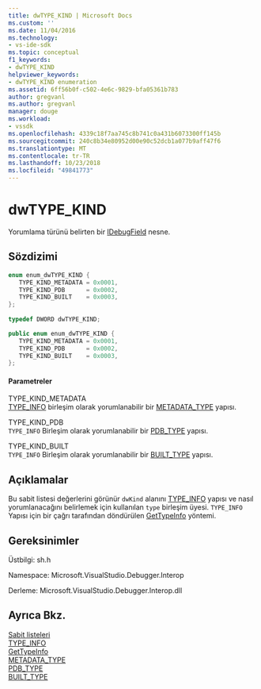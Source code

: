 ```yaml
---
title: dwTYPE_KIND | Microsoft Docs
ms.custom: ''
ms.date: 11/04/2016
ms.technology:
- vs-ide-sdk
ms.topic: conceptual
f1_keywords:
- dwTYPE_KIND
helpviewer_keywords:
- dwTYPE_KIND enumeration
ms.assetid: 6ff56b0f-c502-4e6c-9829-bfa05361b783
author: gregvanl
ms.author: gregvanl
manager: douge
ms.workload:
- vssdk
ms.openlocfilehash: 4339c18f7aa745c8b741c0a431b6073300ff145b
ms.sourcegitcommit: 240c8b34e80952d00e90c52dcb1a077b9aff47f6
ms.translationtype: MT
ms.contentlocale: tr-TR
ms.lasthandoff: 10/23/2018
ms.locfileid: "49841773"
---
```

# <a name="dwtypekind"></a>dwTYPE_KIND
Yorumlama türünü belirten bir [IDebugField](../../../extensibility/debugger/reference/idebugfield.md) nesne.  
  
## <a name="syntax"></a>Sözdizimi  
  
```cpp  
enum enum_dwTYPE_KIND {  
   TYPE_KIND_METADATA = 0x0001,  
   TYPE_KIND_PDB      = 0x0002,  
   TYPE_KIND_BUILT    = 0x0003,  
};  
  
typedef DWORD dwTYPE_KIND;  
```  
  
```csharp  
public enum enum_dwTYPE_KIND {  
   TYPE_KIND_METADATA = 0x0001,  
   TYPE_KIND_PDB      = 0x0002,  
   TYPE_KIND_BUILT    = 0x0003,  
};  
```  
  
#### <a name="parameters"></a>Parametreler  
 TYPE_KIND_METADATA  
 [TYPE_INFO](../../../extensibility/debugger/reference/type-info.md) birleşim olarak yorumlanabilir bir [METADATA_TYPE](../../../extensibility/debugger/reference/metadata-type.md) yapısı.  
  
 TYPE_KIND_PDB  
 `TYPE_INFO` Birleşim olarak yorumlanabilir bir [PDB_TYPE](../../../extensibility/debugger/reference/pdb-type.md) yapısı.  
  
 TYPE_KIND_BUILT  
 `TYPE_INFO` Birleşim olarak yorumlanabilir bir [BUILT_TYPE](../../../extensibility/debugger/reference/built-type.md) yapısı.  
  
## <a name="remarks"></a>Açıklamalar  
 Bu sabit listesi değerlerini görünür `dwKind` alanını [TYPE_INFO](../../../extensibility/debugger/reference/type-info.md) yapısı ve nasıl yorumlanacağını belirlemek için kullanılan `type` birleşim üyesi. `TYPE_INFO` Yapısı için bir çağrı tarafından döndürülen [GetTypeInfo](../../../extensibility/debugger/reference/idebugfield-gettypeinfo.md) yöntemi.  
  
## <a name="requirements"></a>Gereksinimler  
 Üstbilgi: sh.h  
  
 Namespace: Microsoft.VisualStudio.Debugger.Interop  
  
 Derleme: Microsoft.VisualStudio.Debugger.Interop.dll  
  
## <a name="see-also"></a>Ayrıca Bkz.  
 [Sabit listeleri](../../../extensibility/debugger/reference/enumerations-visual-studio-debugging.md)   
 [TYPE_INFO](../../../extensibility/debugger/reference/type-info.md)   
 [GetTypeInfo](../../../extensibility/debugger/reference/idebugfield-gettypeinfo.md)   
 [METADATA_TYPE](../../../extensibility/debugger/reference/metadata-type.md)   
 [PDB_TYPE](../../../extensibility/debugger/reference/pdb-type.md)   
 [BUILT_TYPE](../../../extensibility/debugger/reference/built-type.md)